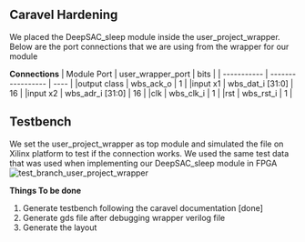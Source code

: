 ## Caravel Hardening 
We placed the DeepSAC_sleep module inside the user_project_wrapper. Below are the port connections that we are using from the wrapper for our module

**Connections**
| Module Port | user_wrapper_port | bits |
| ----------- | ----------------- | ---- |
|output class | wbs_ack_o         | 1    |
|input x1     | wbs_dat_i [31:0]  | 16   |
|input x2     | wbs_adr_i [31:0]  | 16   |
|clk          | wbs_clk_i         | 1    |
|rst          | wbs_rst_i         | 1    |

## Testbench
We set the user_project_wrapper as top module and simulated the file on Xilinx platform to test if the connection works. We used the same test data that was used when implementing our DeepSAC_sleep module in FPGA
![test_branch_user_project_wrapper](https://user-images.githubusercontent.com/48494146/138511806-7dfce30e-160a-4a93-97b2-68d3406a6175.PNG)

**Things To be done**
1. Generate testbench following the caravel documentation [done]
2. Generate gds file after debugging wrapper verilog file 
3. Generate the layout 
